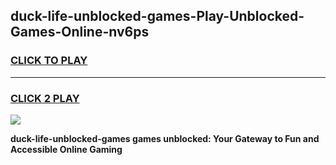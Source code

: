 
## duck-life-unblocked-games-Play-Unblocked-Games-Online-nv6ps
<h3>
<a href="https://premium76.site?title=duck-life-unblocked-games&ref=24A">CLICK TO PLAY</a></h3>
<hr>

<h3>
<a href="https://premium76.site?title=duck-life-unblocked-games&ref=24A">CLICK 2 PLAY</a>
  
</h3>

<a href="https://premium76.site?title=duck-life-unblocked-games&ref=24A"><img src="https://clearcache.store/games.png"></a>


**duck-life-unblocked-games games unblocked: Your Gateway to Fun and Accessible Online Gaming**
